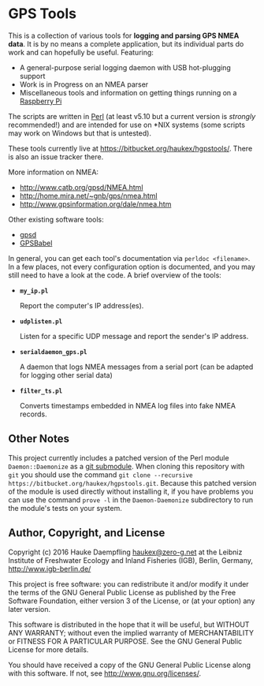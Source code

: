 
GPS Tools
=========

This is a collection of various tools for __logging and parsing GPS NMEA data__.
It is by no means a complete application,
but its individual parts do work and can hopefully be useful.
Featuring:

* A general-purpose serial logging daemon with USB hot-plugging support
* Work is in Progress on an NMEA parser
* Miscellaneous tools and information on getting things
  running on a [Raspberry Pi](http://www.raspberrypi.org/)

The scripts are written in [Perl](http://www.perl.org/)
(at least v5.10 but a current version is *strongly* recommended!)
and are intended for use on \*NIX systems
(some scripts may work on Windows but that is untested).

These tools currently live at
<https://bitbucket.org/haukex/hgpstools/>.
There is also an issue tracker there.

More information on NMEA:

* <http://www.catb.org/gpsd/NMEA.html>
* <http://home.mira.net/~gnb/gps/nmea.html>
* <http://www.gpsinformation.org/dale/nmea.htm>

Other existing software tools:

* [gpsd](http://www.catb.org/gpsd/)
* [GPSBabel](http://www.gpsbabel.org/)

In general, you can get each tool's documentation via `perldoc <filename>`.
In a few places, not every configuration option is documented, and
you may still need to have a look at the code.
A brief overview of the tools:

*	**`my_ip.pl`**

	Report the computer's IP address(es).

*	**`udplisten.pl`**

	Listen for a specific UDP message and report the sender's IP address.

*	**`serialdaemon_gps.pl`**

	A daemon that logs NMEA messages from a serial port
	(can be adapted for logging other serial data)

*	**`filter_ts.pl`**

	Converts timestamps embedded in NMEA log files into fake NMEA records.


Other Notes
-----------

This project currently includes a patched version of the Perl module
`Daemon::Daemonize` as a
[git submodule](http://git-scm.com/book/en/v2/Git-Tools-Submodules).
When cloning this repository with `git` you should use the command
`git clone --recursive https://bitbucket.org/haukex/hgpstools.git`.
Because this patched version of the module is used directly without installing
it, if you have problems you can use the command `prove -l` in the
`Daemon-Daemonize` subdirectory to run the module's tests on your system.


Author, Copyright, and License
------------------------------

Copyright (c) 2016 Hauke Daempfling <haukex@zero-g.net>
at the Leibniz Institute of Freshwater Ecology and Inland Fisheries (IGB),
Berlin, Germany, <http://www.igb-berlin.de/>

This project is free software: you can redistribute it and/or modify
it under the terms of the GNU General Public License as published by
the Free Software Foundation, either version 3 of the License, or
(at your option) any later version.

This software is distributed in the hope that it will be useful,
but WITHOUT ANY WARRANTY; without even the implied warranty of
MERCHANTABILITY or FITNESS FOR A PARTICULAR PURPOSE. See the
GNU General Public License for more details.

You should have received a copy of the GNU General Public License
along with this software. If not, see <http://www.gnu.org/licenses/>.

